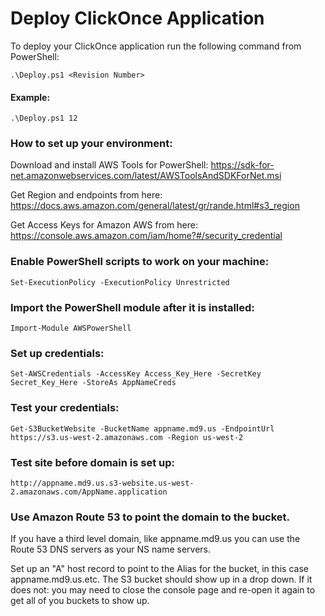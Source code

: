 # Deploy ClickOnce Application
To deploy your ClickOnce application run the following command from PowerShell:

    .\Deploy.ps1 <Revision Number>

#### Example:
    .\Deploy.ps1 12

### How to set up your environment:
Download and install AWS Tools for PowerShell:  <https://sdk-for-net.amazonwebservices.com/latest/AWSToolsAndSDKForNet.msi>

Get Region and endpoints from here:  <https://docs.aws.amazon.com/general/latest/gr/rande.html#s3_region>

Get Access Keys for Amazon AWS from here:  <https://console.aws.amazon.com/iam/home?#/security_credential>

### Enable PowerShell scripts to work on your machine:
    Set-ExecutionPolicy -ExecutionPolicy Unrestricted

### Import the PowerShell module after it is installed:
    Import-Module AWSPowerShell

### Set up credentials:
    Set-AWSCredentials -AccessKey Access_Key_Here -SecretKey Secret_Key_Here -StoreAs AppNameCreds

### Test your credentials:
    Get-S3BucketWebsite -BucketName appname.md9.us -EndpointUrl https://s3.us-west-2.amazonaws.com -Region us-west-2

### Test site before domain is set up:
    http://appname.md9.us.s3-website.us-west-2.amazonaws.com/AppName.application

### Use Amazon Route 53 to point the domain to the bucket.  
If you have a third level domain, like appname.md9.us you can use the Route 53 DNS servers as your NS name servers.

Set up an "A" host record to point to the Alias for the bucket, in this case appname.md9.us.etc.  The S3 bucket should show up in a drop down.  If it does not: you may need to close the console page and re-open it again to get all of you buckets to show up.
